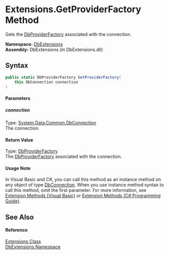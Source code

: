 Extensions.GetProviderFactory Method
====================================
Gets the [DbProviderFactory][1] associated with the connection.

**Namespace:** [DbExtensions][2]  
**Assembly:** DbExtensions (in DbExtensions.dll)

Syntax
------

```csharp
public static DbProviderFactory GetProviderFactory(
	this DbConnection connection
)
```

#### Parameters

##### *connection*
Type: [System.Data.Common.DbConnection][3]  
The connection.

#### Return Value
Type: [DbProviderFactory][1]  
The [DbProviderFactory][1] associated with the connection.
#### Usage Note
In Visual Basic and C#, you can call this method as an instance method on any object of type [DbConnection][3]. When you use instance method syntax to call this method, omit the first parameter. For more information, see [Extension Methods (Visual Basic)][4] or [Extension Methods (C# Programming Guide)][5].

See Also
--------

#### Reference
[Extensions Class][6]  
[DbExtensions Namespace][2]  

[1]: http://msdn.microsoft.com/en-us/library/c6c4a26c
[2]: ../README.md
[3]: http://msdn.microsoft.com/en-us/library/c790zwhc
[4]: http://msdn.microsoft.com/en-us/library/bb384936.aspx
[5]: http://msdn.microsoft.com/en-us/library/bb383977.aspx
[6]: README.md